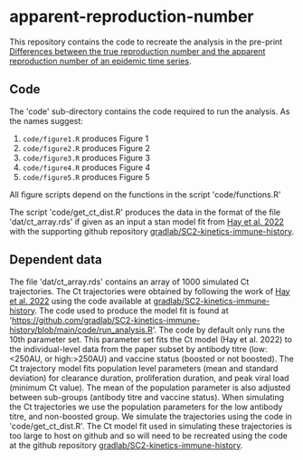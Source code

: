 # apparent-reproduction-number
This repository contains the code to recreate the analysis in the pre-print [Differences between the true reproduction number and the apparent reproduction number of an epidemic time series](https://arxiv.org/abs/2307.03415).

## Code
The 'code' sub-directory contains the code required to run the analysis.
As the names suggest:
1. `code/figure1.R` produces Figure 1
2. `code/figure2.R` produces Figure 2
3. `code/figure3.R` produces Figure 3
4. `code/figure4.R` produces Figure 4
5. `code/figure5.R` produces Figure 5

All figure scripts depend on the functions in the script 'code/functions.R'

The script 'code/get_ct_dist.R' produces the data in the format of the file 'dat/ct_array.rds' if given as an input a stan model fit from [Hay et al. 2022](https://elifesciences.org/articles/81849) with the supporting github repository [gradlab/SC2-kinetics-immune-history](https://github.com/gradlab/SC2-kinetics-immune-history).

## Dependent data
The file 'dat/ct_array.rds' contains an array of 1000 simulated Ct trajectories. The Ct trajectories were obtained by following the work of [Hay et al. 2022](https://elifesciences.org/articles/81849) using the code available at [gradlab/SC2-kinetics-immune-history](https://github.com/gradlab/SC2-kinetics-immune-history). The code used to produce the model fit is found at 'https://github.com/gradlab/SC2-kinetics-immune-history/blob/main/code/run_analysis.R'. The code by default only runs the 10th parameter set. This parameter set fits the Ct model (Hay et al. 2022) to the individual-level data from the paper subset by antibody titre (low:<250AU, or high:>250AU) and vaccine status (boosted or not boosted). The Ct trajectory model fits population level parameters (mean and standard deviation) for clearance duration, proliferation duration, and peak viral load (minimum Ct value). The mean of the population parameter is also adjusted between sub-groups (antibody titre and vaccine status). When simulating the Ct trajectories we use the population parameters for the low antibody titre, and non-boosted group. We simulate the trajectories using the code in 'code/get_ct_dist.R'. The Ct model fit used in simulating these trajectories is too large to host on github and so will need to be recreated using the code at the github repository [gradlab/SC2-kinetics-immune-history](https://github.com/gradlab/SC2-kinetics-immune-history).


